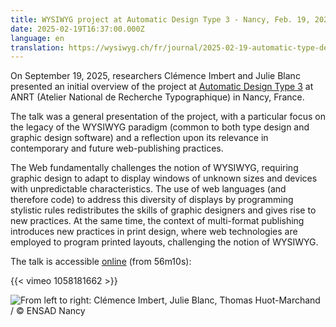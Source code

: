 ```yaml
---
title: WYSIWYG project at Automatic Design Type 3 - Nancy, Feb. 19, 2025
date: 2025-02-19T16:37:00.000Z
language: en
translation: https://wysiwyg.ch/fr/journal/2025-02-19-automatic-type-design-3/
---
```

On September 19, 2025, researchers Clémence Imbert and Julie Blanc presented an initial overview of the project at [Automatic Design Type 3](https://automatic-type-design.anrt-nancy.fr/colloques/automatic-type-design-3) at ANRT (Atelier National de Recherche Typographique) in Nancy, France.

The talk was a general presentation of the project, with a particular focus on the legacy of the WYSIWYG paradigm (common to both type design and graphic design software) and a reflection upon its relevance in contemporary and future web-publishing practices.

The Web fundamentally challenges the notion of WYSIWYG, requiring graphic design to adapt to display windows of unknown sizes and devices with unpredictable characteristics. The use of web languages (and therefore code) to address this diversity of displays by programming stylistic rules redistributes the skills of graphic designers and gives rise to new practices. At the same time, the context of multi-format publishing introduces new practices in print design, where web technologies are employed to program printed layouts, challenging the notion of WYSIWYG.

The talk is accessible [online](https://vimeo.com/1058181662#t=56m10s) (from 56m10s):

{{< vimeo 1058181662 >}}



![From left to right: Clémence Imbert, Julie Blanc, Thomas Huot-Marchand / © ENSAD Nancy](/uploads/54382876695_940332f6ae_k_web.jpg "From left to right: Clémence Imbert, Thomas Huot-Marchand / © ENSAD Nancy")
